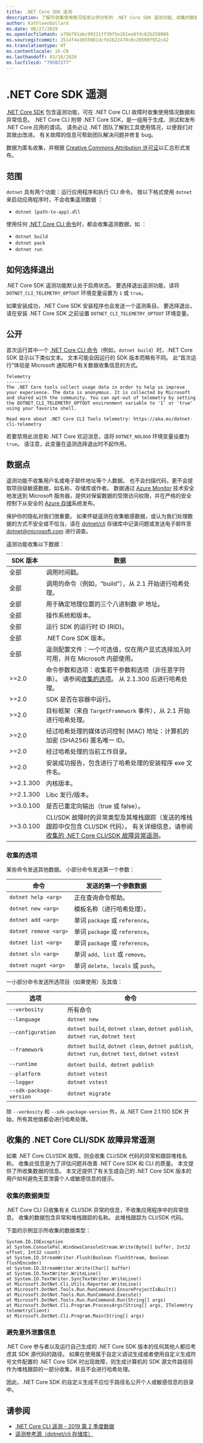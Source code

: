 ```yaml
---
title: .NET Core SDK 遥测
description: 了解可收集使用情况信息以供分析的 .NET Core SDK 遥测功能、收集的数据，以及如何禁用遥测。
author: KathleenDollard
ms.date: 08/27/2019
ms.openlocfilehash: a79b791abc99331ff39f5e281ee0fdc62b258989
ms.sourcegitcommit: 2514f4e3655081dcfe1b22470c0c28500f952c42
ms.translationtype: HT
ms.contentlocale: zh-CN
ms.lasthandoff: 03/18/2020
ms.locfileid: "79507277"
---
```

# <a name="net-core-sdk-telemetry"></a>.NET Core SDK 遥测

[.NET Core SDK](index.md) 包含遥测功能，可在 .NET Core CLI 故障时收集使用情况数据和异常信息。 .NET Core CLI 附带 .NET Core SDK，是一组用于生成、测试和发布 .NET Core 应用的谓词。 请务必让 .NET 团队了解到工具使用情况，以便我们对其做出改进。 有关故障的信息可帮助团队解决问题并修复 bug。

数据为匿名收集，并根据 [Creative Commons Attribution 许可证](https://creativecommons.org/licenses/by/4.0/)以汇总形式发布。

## <a name="scope"></a>范围

`dotnet` 具有两个功能：运行应用程序和执行 CLI 命令。 按以下格式使用 `dotnet` 来启动应用程序时，不会收集遥测数据  ：

- `dotnet [path-to-app].dll`

使用任何 [.NET Core CLI 命令](index.md)时，都会收集遥测数据，如  ：

- `dotnet build`
- `dotnet pack`
- `dotnet run`

## <a name="how-to-opt-out"></a>如何选择退出

.NET Core SDK 遥测功能默认处于启用状态。 要选择退出遥测功能，请将 `DOTNET_CLI_TELEMETRY_OPTOUT` 环境变量设置为 `1` 或 `true`。

如果安装成功，.NET Core SDK 安装程序也会发送一个遥测条目。 要选择退出，请在安装 .NET Core SDK 之前设置 `DOTNET_CLI_TELEMETRY_OPTOUT` 环境变量。

## <a name="disclosure"></a>公开

首次运行其中一个 [.NET Core CLI 命令](index.md)（例如，`dotnet build`）时，.NET Core SDK 显示以下类似文本。 文本可能会因运行的 SDK 版本而略有不同。 此“首次运行”体验是 Microsoft 通知用户有关数据收集信息的方式。

```console
Telemetry
---------
The .NET Core tools collect usage data in order to help us improve your experience. The data is anonymous. It is collected by Microsoft and shared with the community. You can opt-out of telemetry by setting the DOTNET_CLI_TELEMETRY_OPTOUT environment variable to '1' or 'true' using your favorite shell.

Read more about .NET Core CLI Tools telemetry: https://aka.ms/dotnet-cli-telemetry
```

若要禁用此消息和 .NET Core 欢迎消息，请将 `DOTNET_NOLOGO` 环境变量设置为 `true`。 请注意，此变量在遥测选择退出时不起作用。

## <a name="data-points"></a>数据点

遥测功能不收集用户名或电子邮件地址等个人数据。 也不会扫描代码，更不会提取项目级敏感数据，如名称、存储库或作者。 数据通过 [Azure Monitor](https://azure.microsoft.com/services/monitor/) 技术安全地发送到 Microsoft 服务器，提供对保留数据的受限访问权限，并在严格的安全控制下从安全的 [Azure 存储](https://azure.microsoft.com/services/storage/)系统发布。

保护你的隐私对我们很重要。 如果怀疑遥测在收集敏感数据，或认为我们处理数据的方式不安全或不恰当，请在 [dotnet/cli](https://github.com/dotnet/cli/issues) 存储库中记录问题或发送电子邮件至 [dotnet@microsoft.com](mailto:dotnet@microsoft.com) 进行调查。

遥测功能收集以下数据：

| SDK 版本 | 数据 |
|--------------|------|
| 全部          | 调用时间戳。 |
| 全部          | 调用的命令（例如，“build”），从 2.1 开始进行哈希处理。 |
| 全部          | 用于确定地理位置的三个八进制数 IP 地址。 |
| 全部          | 操作系统和版本。 |
| 全部          | 运行 SDK 的运行时 ID (RID)。 |
| 全部          | .NET Core SDK 版本。 |
| 全部          | 遥测配置文件：一个可选值，仅在用户显式选择加入时可用，并在 Microsoft 内部使用。 |
| >=2.0        | 命令参数和选项：收集若干参数和选项（非任意字符串）。 请参阅[收集的选项](#collected-options)。 从 2.1.300 后进行哈希处理。 |
| >=2.0         | SDK 是否在容器中运行。 |
| >=2.0         | 目标框架（来自 `TargetFramework` 事件），从 2.1 开始进行哈希处理。 |
| >=2.0         | 经过哈希处理的媒体访问控制 (MAC) 地址：计算机的加密 (SHA256) 匿名唯一 ID。 |
| >=2.0         | 经过哈希处理的当前工作目录。 |
| >=2.0         | 安装成功报告，包含进行了哈希处理的安装程序 exe 文件名。 |
| >=2.1.300     | 内核版本。 |
| >=2.1.300     | Libc 发行/版本。 |
| >=3.0.100     | 是否已重定向输出（true 或 false）。 |
| >=3.0.100     | CLI/SDK 故障时的异常类型及其堆栈跟踪（发送的堆栈跟踪中仅包含 CLI/SDK 代码）。 有关详细信息，请参阅[收集的 .NET Core CLI/SDK 故障异常遥测](#net-core-clisdk-crash-exception-telemetry-collected)。 |

### <a name="collected-options"></a>收集的选项

某些命令发送其他数据。 小部分命令发送第一个参数：

| 命令               | 发送的第一个参数数据                |
|-----------------------|-----------------------------------------|
| `dotnet help <arg>`   | 正在查询命令帮助。  |
| `dotnet new <arg>`    | 模板名称（进行哈希处理）。             |
| `dotnet add <arg>`    | 单词 `package` 或 `reference`。      |
| `dotnet remove <arg>` | 单词 `package` 或 `reference`。      |
| `dotnet list <arg>`   | 单词 `package` 或 `reference`。      |
| `dotnet sln <arg>`    | 单词 `add`、`list` 或 `remove`。    |
| `dotnet nuget <arg>`  | 单词 `delete`、`locals` 或 `push`。 |

一小部分命令发送所选项目（如果使用）及其值：

| 选项                  | 命令                                                                                       |
|-------------------------|------------------------------------------------------------------------------------------------|
| `--verbosity`           | 所有命令                                                                                   |
| `--language`            | `dotnet new`                                                                                   |
| `--configuration`       | `dotnet build`, `dotnet clean`, `dotnet publish`, `dotnet run`, `dotnet test`                  |
| `--framework`           | `dotnet build`, `dotnet clean`, `dotnet publish`, `dotnet run`, `dotnet test`, `dotnet vstest` |
| `--runtime`             | `dotnet build`、`dotnet publish`                                                              |
| `--platform`            | `dotnet vstest`                                                                                |
| `--logger`              | `dotnet vstest`                                                                                |
| `--sdk-package-version` | `dotnet migrate`                                                                               |

除 `--verbosity` 和 `--sdk-package-version` 外，从 .NET Core 2.1.100 SDK 开始，所有其他值都会进行哈希处理。

## <a name="net-core-clisdk-crash-exception-telemetry-collected"></a>收集的 .NET Core CLI/SDK 故障异常遥测

如果 .NET Core CLI/SDK 故障，则会收集 CLI/SDK 代码的异常和跟踪堆栈名称。 收集此信息是为了评估问题并改善 .NET Core SDK 和 CLI 的质量。 本文提供了所收集数据的信息。 本文还提供了有关生成自己的 .NET Core SDK 版本的用户如何避免无意泄露个人或敏感信息的提示。

### <a name="types-of-collected-data"></a>收集的数据类型

.NET Core CLI 只收集有关 CLI/SDK 异常的信息，不收集应用程序中的异常信息。 收集的数据包含异常和堆栈跟踪的名称。 此堆栈跟踪为 CLI/SDK 代码。

下面的示例显示所收集的数据类型：

```console
System.IO.IOException
at System.ConsolePal.WindowsConsoleStream.Write(Byte[] buffer, Int32 offset, Int32 count)
at System.IO.StreamWriter.Flush(Boolean flushStream, Boolean flushEncoder)
at System.IO.StreamWriter.Write(Char[] buffer)
at System.IO.TextWriter.WriteLine()
at System.IO.TextWriter.SyncTextWriter.WriteLine()
at Microsoft.DotNet.Cli.Utils.Reporter.WriteLine()
at Microsoft.DotNet.Tools.Run.RunCommand.EnsureProjectIsBuilt()
at Microsoft.DotNet.Tools.Run.RunCommand.Execute()
at Microsoft.DotNet.Tools.Run.RunCommand.Run(String[] args)
at Microsoft.DotNet.Cli.Program.ProcessArgs(String[] args, ITelemetry telemetryClient)
at Microsoft.DotNet.Cli.Program.Main(String[] args)
```

### <a name="avoid-inadvertent-disclosure-of-information"></a>避免意外泄露信息

.NET Core 参与者以及运行自己生成的 .NET Core SDK 版本的任何其他人都应考虑其 SDK 源代码的路径。 如果在使用属于自定义调试生成或者使用自定义生成符号文件配置的 .NET Core SDK 时出现故障，则生成计算机的 SDK 源文件路径将作为堆栈跟踪的一部分收集，并且不会进行哈希处理。

因此，.NET Core SDK 的自定义生成不应位于路径名公开个人或敏感信息的目录中。

## <a name="see-also"></a>请参阅

- [.NET Core CLI 遥测 - 2019 第 2 季度数据](https://dotnet.microsoft.com/platform/telemetry/dotnet-core-cli-2019q2)
- [遥测参考源（dotnet/cli 存储库）](https://github.com/dotnet/cli/tree/master/src/dotnet/Telemetry)
